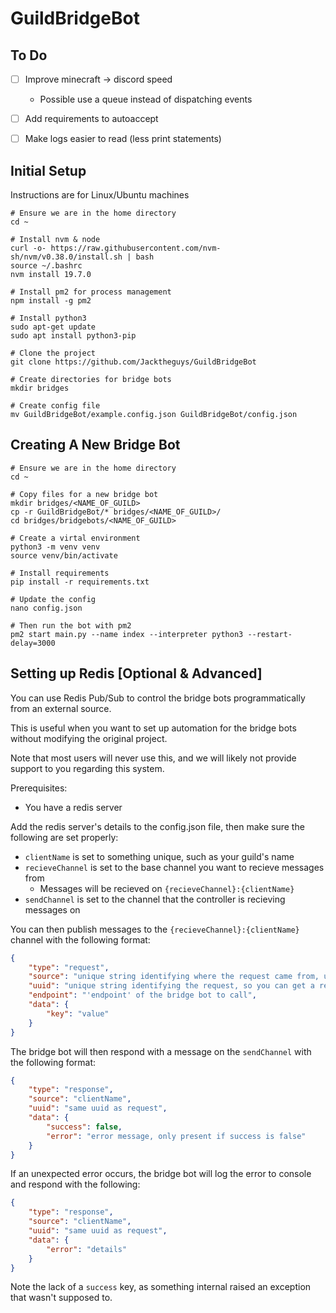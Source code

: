 # GuildBridgeBot

## To Do

- [ ] Improve minecraft -> discord speed
  - Possible use a queue instead of dispatching events
- [ ] Add requirements to autoaccept
- [ ] Make logs easier to read (less print statements)


## Initial Setup

Instructions are for Linux/Ubuntu machines

```shell
# Ensure we are in the home directory
cd ~

# Install nvm & node
curl -o- https://raw.githubusercontent.com/nvm-sh/nvm/v0.38.0/install.sh | bash
source ~/.bashrc
nvm install 19.7.0

# Install pm2 for process management
npm install -g pm2

# Install python3
sudo apt-get update
sudo apt install python3-pip

# Clone the project
git clone https://github.com/Jacktheguys/GuildBridgeBot

# Create directories for bridge bots
mkdir bridges

# Create config file
mv GuildBridgeBot/example.config.json GuildBridgeBot/config.json
```


## Creating A New Bridge Bot

```shell
# Ensure we are in the home directory
cd ~

# Copy files for a new bridge bot
mkdir bridges/<NAME_OF_GUILD>
cp -r GuildBridgeBot/* bridges/<NAME_OF_GUILD>/
cd bridges/bridgebots/<NAME_OF_GUILD>

# Create a virtal environment
python3 -m venv venv
source venv/bin/activate

# Install requirements
pip install -r requirements.txt

# Update the config
nano config.json

# Then run the bot with pm2
pm2 start main.py --name index --interpreter python3 --restart-delay=3000
```

## Setting up Redis [Optional & Advanced]

You can use Redis Pub/Sub to control the bridge bots programmatically from an external source.

This is useful when you want to set up automation for the bridge bots without modifying the original project.

Note that most users will never use this, and we will likely not provide support to you regarding this system.

Prerequisites:
- You have a redis server

Add the redis server's details to the config.json file, then make sure the following are set properly:
- `clientName` is set to something unique, such as your guild's name
- `recieveChannel` is set to the base channel you want to recieve messages from
  - Messages will be recieved on `{recieveChannel}:{clientName}`
- `sendChannel` is set to the channel that the controller is recieving messages on

You can then publish messages to the `{recieveChannel}:{clientName}` channel with the following format:
```json
{
    "type": "request",
    "source": "unique string identifying where the request came from, useful for multiple controllers",
    "uuid": "unique string identifying the request, so you can get a response",
    "endpoint": "'endpoint' of the bridge bot to call",
    "data": {
        "key": "value"
    }
}
```

The bridge bot will then respond with a message on the `sendChannel` with the following format:
```json
{
    "type": "response",
    "source": "clientName",
    "uuid": "same uuid as request",
    "data": {
        "success": false,
        "error": "error message, only present if success is false"
    }
}
```

If an unexpected error occurs, the bridge bot will log the error to console and respond with the following:
```json
{
    "type": "response",
    "source": "clientName",
    "uuid": "same uuid as request",
    "data": {
        "error": "details"
    }
}
```
Note the lack of a `success` key, as something internal raised an exception that wasn't supposed to.
